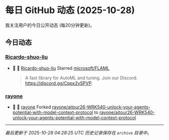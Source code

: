 # 每日 GitHub 动态 (2025-10-28)

我关注用户的今日公开动态 (每20分钟更新)。

## 今日动态

### [Ricardo-shuo-liu](https://github.com/Ricardo-shuo-liu)
- 🌟 👤 [Ricardo-shuo-liu](https://github.com/Ricardo-shuo-liu) Starred [microsoft/FLAML](https://github.com/microsoft/FLAML)
  > A fast library for AutoML and tuning. Join our Discord: https://discord.gg/Cppx2vSPVP.

### [rayone](https://github.com/rayone)
- 🍴 👤 [rayone](https://github.com/rayone) Forked [rayone/aitour26-WRK540-unlock-your-agents-potential-with-model-context-protocol](https://github.com/rayone/aitour26-WRK540-unlock-your-agents-potential-with-model-context-protocol) to [rayone/aitour26-WRK540-unlock-your-agents-potential-with-model-context-protocol](https://github.com/rayone/aitour26-WRK540-unlock-your-agents-potential-with-model-context-protocol)


---
*最后更新于 2025-10-28 04:28:25 UTC*
*历史记录保存在 `archive` 目录中。*
